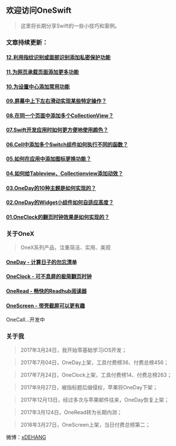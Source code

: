 ## 欢迎访问OneSwift

> 这里将长期分享Swift的一些小技巧和案例。


### 文章持续更新：

####  [12.利用指纹识别或面部识别添加私密保护功能](/12.利用指纹识别或面部识别添加私密保护功能.md)

####  [11.为网页承载页面添加更多功能](/11.为网页承载页面添加更多功能.md)

####  [10.为设置中心添加常用功能](/10.为设置中心添加常用功能.md)

####  [09.屏幕中上下左右滑动实现某些特定操作？](/09.屏幕中上下左右滑动实现某些特定操作.md)

####  [08.在同一个页面中添加多个CollectionView？](/08.在同一个页面中添加多个CollectionView.md)

####  [07.Swift开发应用时如何更方便地使用颜色？](/07.Swift开发应用时如何更方便地使用颜色.md)

####  [06.Cell中添加多个Switch组件如何执行不同的函数？](/06.Cell中添加多个Switch组件如何执行不同的函数.md)

####  [05.如何在应用中添加图标更换功能？](/05.如何在应用中添加图标更换功能.md)

####  [04.如何给Tableview、Collectionview添加动效？](/04.如何给Tableview、Collectionview添加动效.md)

####  [03.OneDay的10种主题是如何实现的？](/03.OneDay的10种主题是如何实现的.md)

####  [02.OneDay的Widget小组件如何自适应高度？](/02.OneDay的Widget小组件如何自适应高度.md)

####  [01.OneClock的翻页时钟效果是如何实现的？](/01.OneClock的翻页时钟效果是如何实现的.md)

### 关于OneX
> OneX系列产品，注重简洁、实用、美观

#### [OneDay - 计算日子的勿忘清单](https://itunes.apple.com/cn/app/id1250290965)
#### [OneClock - 可不息屏的极简翻页时钟](https://itunes.apple.com/cn/app/id1257395357)
#### [OneRead - 畅快的Readhub阅读器](https://jinshuju.net/f/syQKg5)
#### [OneScreen - 带壳截屏可以更有趣](https://itunes.apple.com/cn/app/id1355476695?mt=8)

OneCall...开发中


### 关于我

> 2017年3月24日，我开始零基础学习iOS开发；

> 2017年7月04日，OneDay上架，工具付费榜36、付费总榜456；

> 2017年7月24日，OneClock上架，工具付费榜14、付费总榜263；

> 2017年9月27日，被指标题后缀侵权，苹果将OneDay下架；

> 2017年12月13日，经过多次与苹果邮件往来，OneDay恢复上架；

> 2017年3月124日，OneRead转为长期内测；

> 2018年3月27日，OneScreen上架，当日付费总榜第二；


微博：[xDEHANG](https://weibo.com/bujidehang)
